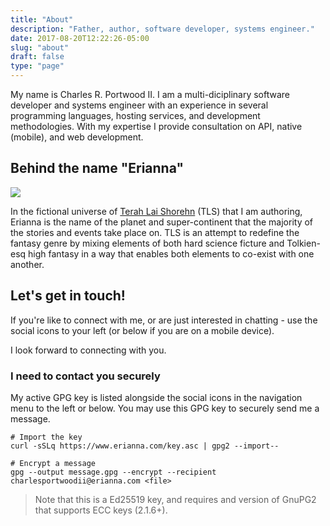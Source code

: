 ```yaml
---
title: "About"
description: "Father, author, software developer, systems engineer."
date: 2017-08-20T12:22:26-05:00
slug: "about"
draft: false
type: "page"
---
```

My name is Charles R. Portwood II. I am a multi-diciplinary software developer and systems engineer with an experience in several programming languages, hosting services, and development methodologies. With my expertise I provide consultation on API, native (mobile), and web development.

## Behind the name "Erianna"

<span class="image featured">
    <img src="https://assets.erianna.com/upload-31b8519b9e308409f3cfbe864e2bf375.jpg" />
</span>

In the fictional universe of [Terah Lai Shorehn](terah-lai-shorehn) (TLS) that I am authoring, Erianna is the name of the planet and super-continent that the majority of the stories and events take place on. TLS is an attempt to redefine the fantasy genre by mixing elements of both hard science ficture and Tolkien-esq high fantasy in a way that enables both elements to co-exist with one another.


## Let's get in touch!

If you're like to connect with me, or are just interested in chatting - use the social icons to your left (or below if you are on a mobile device).

I look forward to connecting with you.

### I need to contact you securely

My active GPG key is listed alongside the social icons in the navigation menu to the left or below. You may use this GPG key to securely send me a message. 

```
# Import the key
curl -sSLq https://www.erianna.com/key.asc | gpg2 --import--

# Encrypt a message
gpg --output message.gpg --encrypt --recipient charlesportwoodii@erianna.com <file>
```

> Note that this is a Ed25519 key, and requires and version of GnuPG2 that supports ECC keys (2.1.6+).
